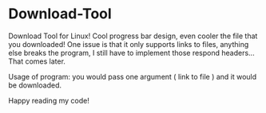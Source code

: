 # Download-Tool
Download Tool for Linux! Cool progress bar design, even cooler the file that you downloaded!
One issue is that it only supports links to files, anything else breaks the program, I still have to implement those respond headers...
That comes later.

Usage of program: you would pass one argument ( link to file ) and it would be downloaded.

Happy reading my code!
